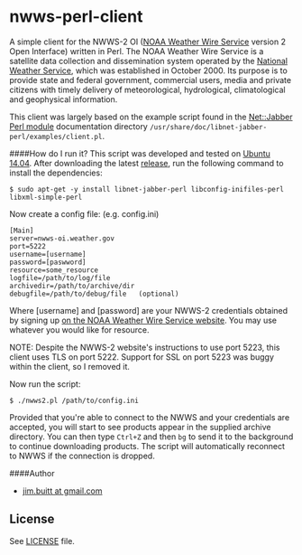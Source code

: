 # nwws-perl-client

A simple client for the NWWS-2 OI ([NOAA Weather Wire Service](http://www.nws.noaa.gov/nwws/) version 2 Open Interface) written in Perl. The NOAA Weather Wire Service is a satellite data collection and dissemination system operated by the [National Weather Service](http://weather.gov), which was established in October 2000. Its purpose is to provide state and federal government, commercial users, media and private citizens with timely delivery of meteorological, hydrological, climatological and geophysical information. 

This client was largely based on the example script found in the [Net::Jabber Perl module](http://search.cpan.org/~reatmon/Net-Jabber-2.0/lib/Net/Jabber.pm) documentation directory `/usr/share/doc/libnet-jabber-perl/examples/client.pl`.

####How do I run it?
This script was developed and tested on [Ubuntu 14.04](http://ubuntu.com). After downloading the latest [release](https://github.com/jbuitt/nwws-perl-client), run the following command to install the dependencies:

```
$ sudo apt-get -y install libnet-jabber-perl libconfig-inifiles-perl libxml-simple-perl
```

Now create a config file: (e.g. config.ini)

```
[Main]
server=nwws-oi.weather.gov
port=5222
username=[username]
password=[paswword]
resource=some_resource
logfile=/path/to/log/file
archivedir=/path/to/archive/dir
debugfile=/path/to/debug/file	(optional)
```

Where [username] and [password] are your NWWS-2 credentials obtained by signing up [on the NOAA Weather Wire Service website](http://www.nws.noaa.gov/nwws/#NWWS_OI_Request). You may use whatever you would like for resource.

NOTE: Despite the NWWS-2 website's instructions to use port 5223, this client uses TLS on port 5222. Support for SSL on port 5223 was buggy within the client, so I removed it.

Now run the script:

```
$ ./nwws2.pl /path/to/config.ini
```

Provided that you're able to connect to the NWWS and your credentials are accepted, you will start to see products appear in the supplied archive directory. You can then type `Ctrl+Z` and then `bg` to send it to the background to continue downloading products. The script will automatically reconnect to NWWS if the connection is dropped.

####Author

+	[jim.buitt at gmail.com](mailto:jim.buitt@gmail.com)

## License

See [LICENSE](https://github.com/jbuitt/nwws-perl-client/blob/master/LICENSE) file.

